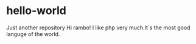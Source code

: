 # hello-world
Just another repository
Hi rambo!
I like php very much.It`s the most good languge of the world.
